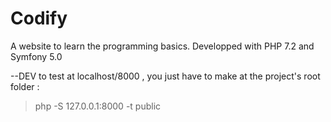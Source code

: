 # Codify
A website to learn the programming basics.
Developped with PHP 7.2 and Symfony 5.0

--DEV 
to test at localhost/8000 , you just have to make  at the project's root folder : 
> php -S 127.0.0.1:8000 -t public 

